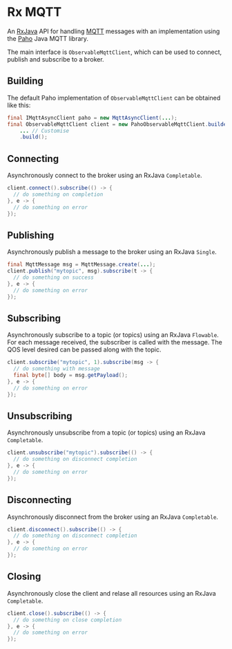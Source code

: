 # Rx MQTT
An [RxJava](https://github.com/ReactiveX/RxJava) API for handling [MQTT](http://mqtt.org/) messages with an implementation using the [Paho](http://www.eclipse.org/paho/) Java MQTT library.

The main interface is `ObservableMqttClient`, which can be used to connect, publish and subscribe to a broker.

## Building
The default Paho implementation of `ObservableMqttClient` can be obtained like this:

```java
final IMqttAsyncClient paho = new MqttAsyncClient(...);
final ObservableMqttClient client = new PahoObservableMqttClient.builder(paho)
    ... // Customise
    .build();
```
## Connecting
Asynchronously connect to the broker using an RxJava `Completable`.

```java
client.connect().subscribe(() -> {
  // do something on completion
}, e -> {
  // do something on error
});
```
## Publishing
Asynchronously publish a message to the broker using an RxJava `Single`.

```java
final MqttMessage msg = MqttMessage.create(...);
client.publish("mytopic", msg).subscribe(t -> {
  // do something on success
}, e -> {
  // do something on error
});
```
## Subscribing
Asynchronously subscribe to a topic (or topics) using an RxJava `Flowable`. For each message received, the subscriber is called with the message. The QOS level desired can be passed along with the topic.

```java
client.subscribe("mytopic", 1).subscribe(msg -> {
  // do something with message
  final byte[] body = msg.getPayload();
}, e -> {
  // do something on error
});
```

## Unsubscribing
Asynchronously unsubscribe from a topic (or topics) using an RxJava `Completable`.

```java
client.unsubscribe("mytopic").subscribe(() -> {
  // do something on disconnect completion
}, e -> {
  // do something on error
});
```

## Disconnecting
Asynchronously disconnect from the broker using an RxJava `Completable`.

```java
client.disconnect().subscribe(() -> {
  // do something on disconnect completion
}, e -> {
  // do something on error
});
```

## Closing
Asynchronously close the client and relase all resources using an RxJava `Completable`.

```java
client.close().subscribe(() -> {
  // do something on close completion
}, e -> {
  // do something on error
});
```